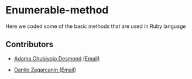 # Enumerable-method
Here we coded some of the basic methods that are used in Ruby language

## Contributors

* [Adama Chubiyojo Desmond](https://github.com/kobiyoyo) [(Email)](mailto:Adamachubi@gmail.com)

* [Danilo Zagarcanin ](https://github.com/danilozag1992) [(Email)](mailto:danilozagarcanin@gmail.com)
